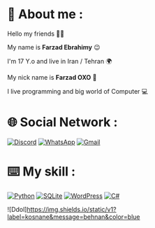 # 📌 About me :
Hello my friends 👋🏻

My name is **Farzad Ebrahimy** 😉

I'm 17 Y.o and live in Iran / Tehran 🌍

My nick name is **Farzad OXO** 🎈

I live programming and big world of Computer 💻

# 🌐 Social Network :
[![Discord](https://img.shields.io/badge/Discord-%235865F2.svg?style=flat&logo=discord&logoColor=white)](https://discord.gg/XEpFbnqrTq)
[![WhatsApp](https://img.shields.io/badge/WhatsApp-25D366?style=flat&logo=whatsapp&logoColor=white)](https://wa.me/9028612543)
[![Gmail](https://img.shields.io/badge/Gmail-D14836?style=flat&logo=gmail&logoColor=white)](https://farzadebrahimyoxo@gmail.com)
# ⌨️ My skill :
[![Python](https://img.shields.io/badge/python-3670A0?style=for-the-badge&logo=python&logoColor=ffdd54)](https://python.org)
[![SQLite](https://img.shields.io/badge/sqlite-%2307405e.svg?style=for-the-badge&logo=sqlite&logoColor=white)](https://sqlite.org)
[![WordPress](https://img.shields.io/badge/WordPress-%23117AC9.svg?style=for-the-badge&logo=WordPress&logoColor=white)](https://wordpress.org/)
[![C#](https://img.shields.io/badge/c%23-%23239120.svg?style=for-the-badge&logo=c-sharp&logoColor=white)](https://simple.wikipedia.org/wiki/C_Sharp_(programming_language))



![Ddol]https://img.shields.io/static/v1?label=kosnane&message=behnan&color=blue